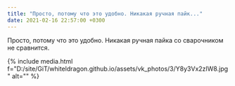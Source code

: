 ```yaml
---
title: "Просто, потому что это удобно. Никакая ручная пайк..."
date: 2021-02-16 22:57:00 +0300
---
```


Просто, потому что это удобно. Никакая ручная пайка со сварочником не сравнится.

{% include media.html f="D:/site/GiT/whiteldragon.github.io/assets/vk_photos/3/Y8y3Vx2zIW8.jpg" alt="" %}
